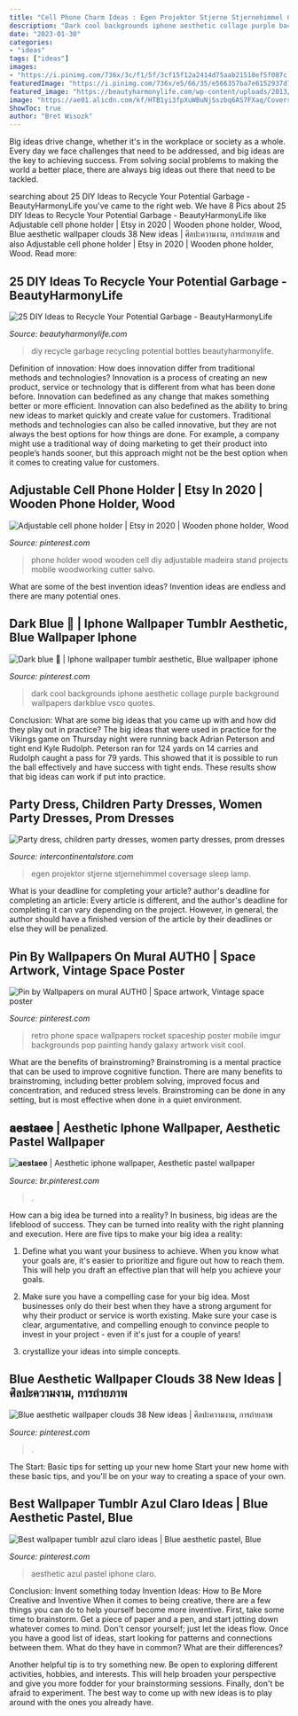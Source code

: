 ```yaml
---
title: "Cell Phone Charm Ideas : Egen Projektor Stjerne Stjernehimmel Coversage Sleep Lamp"
description: "Dark cool backgrounds iphone aesthetic collage purple background wallpapers darkblue vsco quotes"
date: "2023-01-30"
categories:
- "ideas"
tags: ["ideas"]
images:
- "https://i.pinimg.com/736x/3c/f1/5f/3cf15f12a2414d75aab21518ef5f087c.jpg"
featuredImage: "https://i.pinimg.com/736x/e5/66/35/e566357ba7e6152937d72078fdce4a1c.jpg"
featured_image: "https://beautyharmonylife.com/wp-content/uploads/2013/07/538239_307348762721116_73864961_n.jpg"
image: "https://ae01.alicdn.com/kf/HTB1yi3fpXuWBuNjSszbq6AS7FXaq/Coversage-Rotating-Night-Light-Projector-Spin-Starry-Sky-Star-Master-Children-Kids-Baby-Sleep-Romantic-Led.jpg_640x640.jpg"
ShowToc: true
author: "Bret Wisozk"
---
```



Big ideas drive change, whether it's in the workplace or society as a whole. Every day we face challenges that need to be addressed, and big ideas are the key to achieving success. From solving social problems to making the world a better place, there are always big ideas out there that need to be tackled.

	

		
searching about 25 DIY Ideas to Recycle Your Potential Garbage - BeautyHarmonyLife you've came to the right web. We have 8 Pics about 25 DIY Ideas to Recycle Your Potential Garbage - BeautyHarmonyLife like Adjustable cell phone holder | Etsy in 2020 | Wooden phone holder, Wood, Blue aesthetic wallpaper clouds 38 New ideas | ศิลปะความงาม, การถ่ายภาพ and also Adjustable cell phone holder | Etsy in 2020 | Wooden phone holder, Wood. Read more:
		
    
## 25 DIY Ideas To Recycle Your Potential Garbage - BeautyHarmonyLife

<img loading=lazy src="https://beautyharmonylife.com/wp-content/uploads/2013/07/538239_307348762721116_73864961_n.jpg" onerror="this.onerror=null;this.src='https://tse4.mm.bing.net/th?id=OIP.5uqLu7hL7TU6VDEft_8MLgHaJ4&amp;pid=15.1';" alt="25 DIY Ideas to Recycle Your Potential Garbage - BeautyHarmonyLife">

_Source: beautyharmonylife.com_

>diy recycle garbage recycling potential bottles beautyharmonylife. 

	

Definition of innovation: How does innovation differ from traditional methods and technologies?
Innovation is a process of creating an new product, service or technology that is different from what has been done before. Innovation can bedefined as any change that makes something better or more efficient. Innovation can also bedefined as the ability to bring new ideas to market quickly and create value for customers. 
Traditional methods and technologies can also be called innovative, but they are not always the best options for how things are done. For example, a company might use a traditional way of doing marketing to get their product into people’s hands sooner, but this approach might not be the best option when it comes to creating value for customers.

    
## Adjustable Cell Phone Holder | Etsy In 2020 | Wooden Phone Holder, Wood

<img loading=lazy src="https://i.pinimg.com/736x/7f/ed/7e/7fed7e21a216e5f2f2a60776cb9e5402.jpg" onerror="this.onerror=null;this.src='https://tse1.mm.bing.net/th?id=OIP.UtkjQIJXdEn6UUxGC0UTcAHaL5&amp;pid=15.1';" alt="Adjustable cell phone holder | Etsy in 2020 | Wooden phone holder, Wood">

_Source: pinterest.com_

>phone holder wood wooden cell diy adjustable madeira stand projects mobile woodworking cutter salvo. 

	

What are some of the best invention ideas?
Invention ideas are endless and there are many potential ones.

    
## Dark Blue 💙 | Iphone Wallpaper Tumblr Aesthetic, Blue Wallpaper Iphone

<img loading=lazy src="https://i.pinimg.com/736x/e5/66/35/e566357ba7e6152937d72078fdce4a1c.jpg" onerror="this.onerror=null;this.src='https://tse2.mm.bing.net/th?id=OIP.-0Ln6a3OLZEATpr46n4e-wHaNL&amp;pid=15.1';" alt="Dark blue 💙 | Iphone wallpaper tumblr aesthetic, Blue wallpaper iphone">

_Source: pinterest.com_

>dark cool backgrounds iphone aesthetic collage purple background wallpapers darkblue vsco quotes. 

	

Conclusion: What are some big ideas that you came up with and how did they play out in practice?
The big ideas that were used in practice for the Vikings game on Thursday night were running back Adrian Peterson and tight end Kyle Rudolph. Peterson ran for 124 yards on 14 carries and Rudolph caught a pass for 79 yards. This showed that it is possible to run the ball effectively and have success with tight ends. These results show that big ideas can work if put into practice.

    
## Party Dress, Children Party Dresses, Women Party Dresses, Prom Dresses

<img loading=lazy src="https://ae01.alicdn.com/kf/HTB1yi3fpXuWBuNjSszbq6AS7FXaq/Coversage-Rotating-Night-Light-Projector-Spin-Starry-Sky-Star-Master-Children-Kids-Baby-Sleep-Romantic-Led.jpg_640x640.jpg" onerror="this.onerror=null;this.src='https://tse4.mm.bing.net/th?id=OIP.1x8KYZcnzieUJeORe-n4FQHaHa&amp;pid=15.1';" alt="Party dress, children party dresses, women party dresses, prom dresses">

_Source: intercontinentalstore.com_

>egen projektor stjerne stjernehimmel coversage sleep lamp. 

	

What is your deadline for completing your article?
author's deadline for completing an article:
Every article is different, and the author's deadline for completing it can vary depending on the project. However, in general, the author should have a finished version of the article by their deadlines or else they will be penalized.

    
## Pin By Wallpapers On Mural AUTH0 | Space Artwork, Vintage Space Poster

<img loading=lazy src="https://i.pinimg.com/736x/2e/86/ee/2e86eeab06e3989abd22fb19386204ed.jpg" onerror="this.onerror=null;this.src='https://tse3.mm.bing.net/th?id=OIP.5D-m0Lw52Xwn-ZX_KleZRwHaOb&amp;pid=15.1';" alt="Pin by Wallpapers on mural AUTH0 | Space artwork, Vintage space poster">

_Source: pinterest.com_

>retro phone space wallpapers rocket spaceship poster mobile imgur backgrounds pop painting handy galaxy artwork visit cool. 

	

What are the benefits of brainstroming?
Brainstroming is a mental practice that can be used to improve cognitive function. There are many benefits to brainstroming, including better problem solving, improved focus and concentration, and reduced stress levels. Brainstroming can be done in any setting, but is most effective when done in a quiet environment.

    
## 𝐚𝐞𝐬𝐭𝐚𝐞𝐞 | Aesthetic Iphone Wallpaper, Aesthetic Pastel Wallpaper

<img loading=lazy src="https://i.pinimg.com/736x/72/06/71/720671f404a6b1c0ef1c7854253d456a.jpg" onerror="this.onerror=null;this.src='https://tse4.mm.bing.net/th?id=OIP.Xzvmdy_XSxr6y9VwsINKdAHaNL&amp;pid=15.1';" alt="𝐚𝐞𝐬𝐭𝐚𝐞𝐞 | Aesthetic iphone wallpaper, Aesthetic pastel wallpaper">

_Source: br.pinterest.com_

>. 

	

How can a big idea be turned into a reality?
In business, big ideas are the lifeblood of success. They can be turned into reality with the right planning and execution. Here are five tips to make your big idea a reality:
1. Define what you want your business to achieve. When you know what your goals are, it's easier to prioritize and figure out how to reach them. This will help you draft an effective plan that will help you achieve your goals.

2. Make sure you have a compelling case for your big idea. Most businesses only do their best when they have a strong argument for why their product or service is worth existing. Make sure your case is clear, argumentative, and compelling enough to convince people to invest in your project - even if it's just for a couple of years!

3. crystallize your ideas into simple concepts.

    
## Blue Aesthetic Wallpaper Clouds 38 New Ideas | ศิลปะความงาม, การถ่ายภาพ

<img loading=lazy src="https://i.pinimg.com/736x/3c/f1/5f/3cf15f12a2414d75aab21518ef5f087c.jpg" onerror="this.onerror=null;this.src='https://tse3.mm.bing.net/th?id=OIP.VOZnzf8Kf7WfIch9FwndqAAAAA&amp;pid=15.1';" alt="Blue aesthetic wallpaper clouds 38 New ideas | ศิลปะความงาม, การถ่ายภาพ">

_Source: pinterest.com_

>. 

	

The Start: Basic tips for setting up your new home
Start your new home with these basic tips, and you'll be on your way to creating a space of your own.

    
## Best Wallpaper Tumblr Azul Claro Ideas | Blue Aesthetic Pastel, Blue

<img loading=lazy src="https://i.pinimg.com/736x/8f/b1/db/8fb1dbfafbc52f3d929cac8b6cc6d49b.jpg" onerror="this.onerror=null;this.src='https://tse4.mm.bing.net/th?id=OIP.w_bWtjJJvLaeA8D-PYCcfwAAAA&amp;pid=15.1';" alt="Best wallpaper tumblr azul claro ideas | Blue aesthetic pastel, Blue">

_Source: pinterest.com_

>aesthetic azul pastel iphone claro. 

	

Conclusion: Invent something today
Invention Ideas: How to Be More Creative and Inventive
When it comes to being creative, there are a few things you can do to help yourself become more inventive. First, take some time to brainstorm. Get a piece of paper and a pen, and start jotting down whatever comes to mind. Don't censor yourself; just let the ideas flow. Once you have a good list of ideas, start looking for patterns and connections between them. What do they have in common? What are their differences?

Another helpful tip is to try something new. Be open to exploring different activities, hobbies, and interests. This will help broaden your perspective and give you more fodder for your brainstorming sessions. Finally, don't be afraid to experiment. The best way to come up with new ideas is to play around with the ones you already have.

